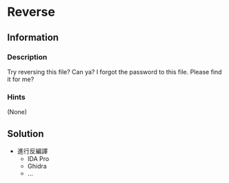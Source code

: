 # Reverse

## Information

### Description

Try reversing this file? Can ya?
I forgot the password to this file. Please find it for me?

### Hints

(None)

## Solution

- 進行反編譯
    - IDA Pro
    - Ghidra
    - ...
